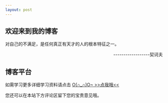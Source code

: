 ```yaml
---
layout: post
---
```


## 欢迎来到我的博客
对自己的不满足，是任何真正有天才的人的根本特征之一。    
<div style="text-align:right">------------------契诃夫</div>


## 博客平台

如需学习更多详细学习资料请点击     [O(∩_∩)O~    >>点我哦<<](http://suiblog.com/)

您还可以在本站下方评论区留下您的宝贵意见哦。